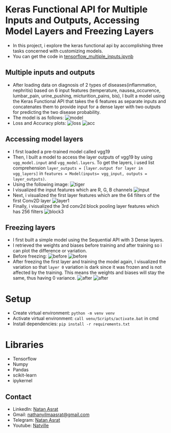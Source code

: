 # Keras Functional API for Multiple Inputs and Outputs, Accessing Model Layers and Freezing Layers
- In this project, i explore the keras functional api by accomplishing three tasks concerned with customizing models.
- You can get the code in [tensorflow_multiple_inputs.ipynb](./tensorflow_multiple_inputs.ipynb)

## Multiple inputs and outputs
- After loading data on diagnosis of 2 types of diseases(inflammation, nephritis) based on 6 input features (temperature, nausea_occurence, lumbar_pain, urine_pushing, micturition_pains, bis), I built a model using the Keras Functional API that takes the 6 features as separate inputs and concatenates them to provide input for a dense layer with two outputs for predicting the two disease probability.
- The model is as follows:
![model](./screenshots/multi_inputs.png)
- Loss and Accuracy plots: 
![loss](./screenshots/loss.JPG)
![acc](./screenshots/accuracy.JPG)

## Accessing model layers
- I first loaded a pre-trained model called vgg19
- Then, I built a model to access the layer outputs of vgg19 by using `vgg_model.input` and `vgg_model.layers`. To get the layers, i used list comprehension `layer_outputs = [layer.output for layer in vgg_layers]` in `features = Model(inputs= vgg_input, outputs = layer_outputs)`. 
- Using the following image:
![tiger](./screenshots/tiger.png)
- I visualized the input features which are R, G, B channels
![input](./screenshots/input.png)
- Next, i visualized the first layer features which are the 64 filters of the first Conv2D layer
![layer1](./screenshots/layer1.png)
- Finally, i visualized the 3rd conv2d block pooling layer features which has 256 filters
![block3](./screenshots/block3.png)

## Freezing layers
- I first built a simple model using the Sequential API with 3 Dense layers.
- I retrieved the weights and biases before training and after training so i can plot the difference or variation.
- Before freezing:
![before](./screenshots/beforecout.JPG)
![before](./screenshots/beforefreezing.JPG)
- After freezing the first layer and training the model again, I visualized the variation so that `layer 0` variation is dark since it was frozen and is not affected by the training. This means the weights and biases will stay the same, thus having 0 variance.
![after](./screenshots/aftercount.JPG)
![after](./screenshots/afterfreezing.JPG)


# Setup
- Create virtual environment:  `python -m venv venv`
- Activate virtual environment: `call venv/Scripts/activate.bat` in cmd
- Install dependencies: `pip install -r requirements.txt`



# Libraries
- Tensorflow
- Numpy
- Pandas
- scikit-learn
- ipykernel


## Contact
 - LinkedIn: [Natan Asrat](https://linkedin.com/in/natan-asrat)
 - Gmail: nathanyilmaasrat@gmail.com
 - Telegram: [Natan Asrat](https://t.me/fail_your_way_to_success)
 - Youtube: [Natville](https://www.youtube.com/@natvilletutor)

